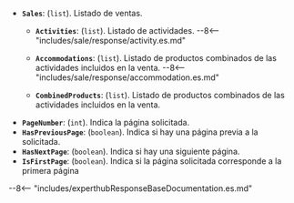 ﻿- **`Sales`**: (``list``). Listado de ventas.
    - **`Activities`**: (``list``). Listado de actividades.
        --8<-- "includes/sale/response/activity.es.md"

    - **`Accommodations`**: (``list``). Listado de productos combinados de las actividades incluidos en la venta.
        --8<-- "includes/sale/response/accommodation.es.md"
  
    - **`CombinedProducts`**: (``list``). Listado de productos combinados de las actividades incluidos en la venta.
- **`PageNumber`**: (``int``). Indica la página solicitada.
- **`HasPreviousPage`**: (``boolean``). Indica si hay una página previa a la solicitada.
- **`HasNextPage`**: (``boolean``). Indica si hay una siguiente página.
- **`IsFirstPage`**: (``boolean``). Indica si la página solicitada corresponde a la primera página

--8<-- "includes/experthubResponseBaseDocumentation.es.md"